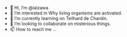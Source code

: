 - 👋 Hi, I’m @iaizawa
- 👀 I’m interested in Why living organisms are activated.
- 🌱 I’m currently learning on Teilhard de Chardin.
- 💞️ I’m looking to collaborate on misterious things.
- 📫 How to reach me ...

<!---
iaizawa/iaizawa is a ✨ special ✨ repository because its `README.md` (this file) appears on your GitHub profile.
You can click the Preview link to take a look at your changes.
--->
